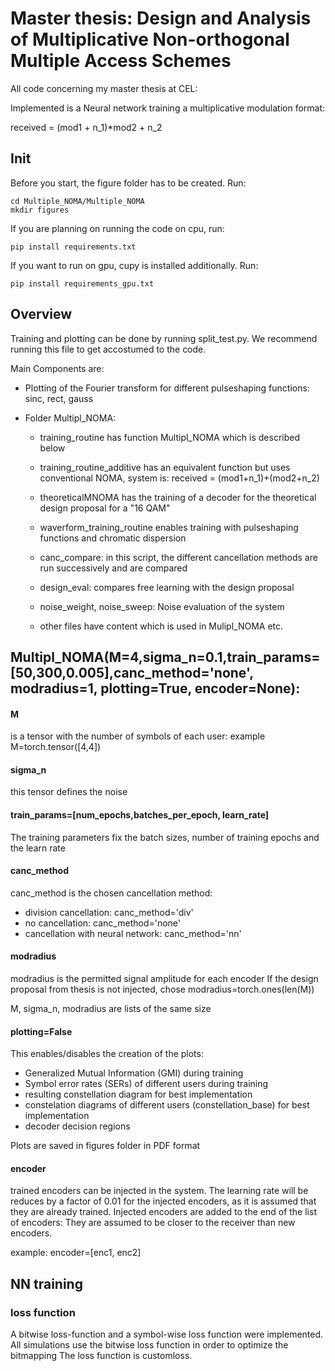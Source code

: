 # Master thesis: Design and Analysis of Multiplicative Non-orthogonal Multiple Access Schemes

All code concerning my master thesis at CEL: 

Implemented is a Neural network training a multiplicative modulation format:

received = (mod1 + n_1)*mod2 + n_2

## Init

Before you start, the figure folder has to be created. Run:

```
cd Multiple_NOMA/Multiple_NOMA
mkdir figures

```
If you are planning on running the code on cpu, run:
```
pip install requirements.txt
```

If you want to run on gpu, cupy is installed additionally. Run:
```
pip install requirements_gpu.txt
```

## Overview

Training and plotting can be done by running split_test.py. We recommend running this file to get accostumed to the code.

Main Components are:

  * Plotting of the Fourier transform for different pulseshaping functions: sinc, rect, gauss

  * Folder Multipl_NOMA:

    * training_routine has function Multipl_NOMA which is described below

    * training_routine_additive has an equivalent function but uses conventional NOMA, system is: received = (mod1+n_1)+(mod2+n_2)

    * theoreticalMNOMA has the training of a decoder for the theoretical design proposal for a "16 QAM"

    * waverform_training_routine enables training with pulseshaping functions and chromatic dispersion

    * canc_compare: in this script, the different cancellation methods are run successively and are compared

    * design_eval: compares free learning with the design proposal

    * noise_weight, noise_sweep: Noise evaluation of the system

    * other files have content which is used in Mulipl_NOMA etc.

## Multipl_NOMA(M=4,sigma_n=0.1,train_params=[50,300,0.005],canc_method='none', modradius=1, plotting=True, encoder=None):

#### M
is a tensor with the number of symbols of each user: example 
    M=torch.tensor([4,4])

#### sigma_n
this tensor defines the noise

#### train_params=[num_epochs,batches_per_epoch, learn_rate]
The training parameters fix the batch sizes, number of training epochs and the learn rate

#### canc_method
canc_method is the chosen cancellation method:
  * division cancellation: canc_method='div'
  * no cancellation: canc_method='none'
  * cancellation with neural network: canc_method='nn'

#### modradius
modradius is the permitted signal amplitude for each encoder
If the design proposal from thesis is not injected, chose modradius=torch.ones(len(M))

M, sigma_n, modradius are lists of the same size

#### plotting=False
This enables/disables the creation of the plots: 
  * Generalized Mutual Information (GMI) during training 
  * Symbol error rates (SERs) of different users during training
  * resulting constellation diagram for best implementation
  * constelation diagrams of different users (constellation_base) for best implementation
  * decoder decision regions

Plots are saved in figures folder in PDF format

#### encoder
trained encoders can be injected in the system. The learning rate will be reduces  by a factor of 0.01 for the injected encoders, as it is assumed that they are already trained.
Injected encoders are added to the end of the list of encoders: They are assumed to be closer to the receiver than new encoders.

example:
    encoder=[enc1, enc2] 

## NN training

### loss function
A bitwise loss-function and a symbol-wise loss function were implemented.
All simulations use the bitwise loss function in order to optimize the bitmapping
The loss function is customloss.







